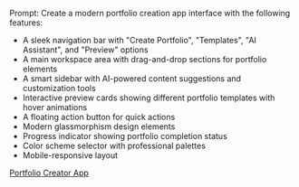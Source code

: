 Prompt:
Create a modern portfolio creation app interface with the following features:

- A sleek navigation bar with "Create Portfolio", "Templates", "AI Assistant", and "Preview" options
- A main workspace area with drag-and-drop sections for portfolio elements
- A smart sidebar with AI-powered content suggestions and customization tools
- Interactive preview cards showing different portfolio templates with hover animations
- A floating action button for quick actions
- Modern glassmorphism design elements
- Progress indicator showing portfolio completion status
- Color scheme selector with professional palettes
- Mobile-responsive layout

[Portfolio Creator App](https://v0.dev/chat?q=Create%20a%20modern%20portfolio%20builder%20interface%20with%20a%20clean%20navigation%20bar%20containing%20%22Create%20Portfolio%22%2C%20%22Templates%22%2C%20%22AI%20Assistant%22%2C%20and%20%22Preview%22%20options.%20Include%20a%20main%20workspace%20with%20drag-and-drop%20zones%2C%20a%20smart%20sidebar%20with%20AI%20content%20suggestions%2C%20floating%20action%20button%2C%20and%20progress%20indicator.%20Use%20glassmorphism%20design%20elements%20and%20smooth%20animations.%20Add%20template%20preview%20cards%20with%20hover%20effects%20and%20a%20color%20scheme%20selector.%20Make%20it%20mobile-responsive%20with%20a%20modern%20professional%20look.)
